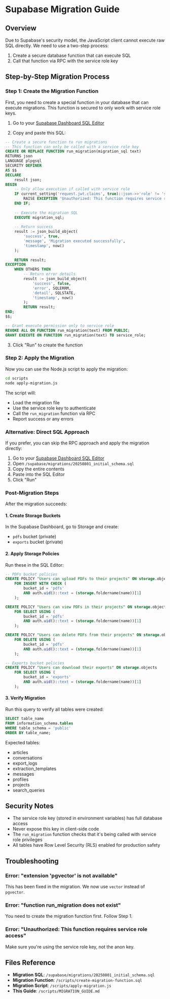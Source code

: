 # Supabase Migration Guide

## Overview

Due to Supabase's security model, the JavaScript client cannot execute raw SQL directly. We need to use a two-step process:

1. Create a secure database function that can execute SQL
2. Call that function via RPC with the service role key

## Step-by-Step Migration Process

### Step 1: Create the Migration Function

First, you need to create a special function in your database that can execute migrations. This function is secured to only work with service role keys.

1. Go to your [Supabase Dashboard SQL Editor](https://supabase.com/dashboard/project/qzvfufadiqmizrozejci/sql)

2. Copy and paste this SQL:

```sql
-- Create a secure function to run migrations
-- This function can only be called with a service role key
CREATE OR REPLACE FUNCTION run_migration(migration_sql text)
RETURNS json
LANGUAGE plpgsql
SECURITY DEFINER
AS $$
DECLARE
    result json;
BEGIN
    -- Only allow execution if called with service role
    IF current_setting('request.jwt.claims', true)::json->>'role' != 'service_role' THEN
        RAISE EXCEPTION 'Unauthorized: This function requires service role access';
    END IF;
    
    -- Execute the migration SQL
    EXECUTE migration_sql;
    
    -- Return success
    result := json_build_object(
        'success', true,
        'message', 'Migration executed successfully',
        'timestamp', now()
    );
    
    RETURN result;
EXCEPTION
    WHEN OTHERS THEN
        -- Return error details
        result := json_build_object(
            'success', false,
            'error', SQLERRM,
            'detail', SQLSTATE,
            'timestamp', now()
        );
        RETURN result;
END;
$$;

-- Grant execute permission only to service role
REVOKE ALL ON FUNCTION run_migration(text) FROM PUBLIC;
GRANT EXECUTE ON FUNCTION run_migration(text) TO service_role;
```

3. Click "Run" to create the function

### Step 2: Apply the Migration

Now you can use the Node.js script to apply the migration:

```bash
cd scripts
node apply-migration.js
```

The script will:
- Load the migration file
- Use the service role key to authenticate
- Call the `run_migration` function via RPC
- Report success or any errors

### Alternative: Direct SQL Approach

If you prefer, you can skip the RPC approach and apply the migration directly:

1. Go to your [Supabase Dashboard SQL Editor](https://supabase.com/dashboard/project/qzvfufadiqmizrozejci/sql)
2. Open `/supabase/migrations/20250801_initial_schema.sql`
3. Copy the entire contents
4. Paste into the SQL Editor
5. Click "Run"

### Post-Migration Steps

After the migration succeeds:

#### 1. Create Storage Buckets

In the Supabase Dashboard, go to Storage and create:
- `pdfs` bucket (private)
- `exports` bucket (private)

#### 2. Apply Storage Policies

Run these in the SQL Editor:

```sql
-- PDFs bucket policies
CREATE POLICY "Users can upload PDFs to their projects" ON storage.objects
    FOR INSERT WITH CHECK (
        bucket_id = 'pdfs' 
        AND auth.uid()::text = (storage.foldername(name))[1]
    );

CREATE POLICY "Users can view PDFs in their projects" ON storage.objects
    FOR SELECT USING (
        bucket_id = 'pdfs' 
        AND auth.uid()::text = (storage.foldername(name))[1]
    );

CREATE POLICY "Users can delete PDFs from their projects" ON storage.objects
    FOR DELETE USING (
        bucket_id = 'pdfs' 
        AND auth.uid()::text = (storage.foldername(name))[1]
    );

-- Exports bucket policies
CREATE POLICY "Users can download their exports" ON storage.objects
    FOR SELECT USING (
        bucket_id = 'exports' 
        AND auth.uid()::text = (storage.foldername(name))[1]
    );
```

#### 3. Verify Migration

Run this query to verify all tables were created:

```sql
SELECT table_name 
FROM information_schema.tables 
WHERE table_schema = 'public' 
ORDER BY table_name;
```

Expected tables:
- articles
- conversations
- export_logs
- extraction_templates
- messages
- profiles
- projects
- search_queries

## Security Notes

- The service role key (stored in environment variables) has full database access
- Never expose this key in client-side code
- The `run_migration` function checks that it's being called with service role privileges
- All tables have Row Level Security (RLS) enabled for production safety

## Troubleshooting

### Error: "extension 'pgvector' is not available"
This has been fixed in the migration. We now use `vector` instead of `pgvector`.

### Error: "function run_migration does not exist"
You need to create the migration function first. Follow Step 1.

### Error: "Unauthorized: This function requires service role access"
Make sure you're using the service role key, not the anon key.

## Files Reference

- **Migration SQL**: `/supabase/migrations/20250801_initial_schema.sql`
- **Migration Function**: `/scripts/create-migration-function.sql`
- **Migration Script**: `/scripts/apply-migration.js`
- **This Guide**: `/scripts/MIGRATION_GUIDE.md`